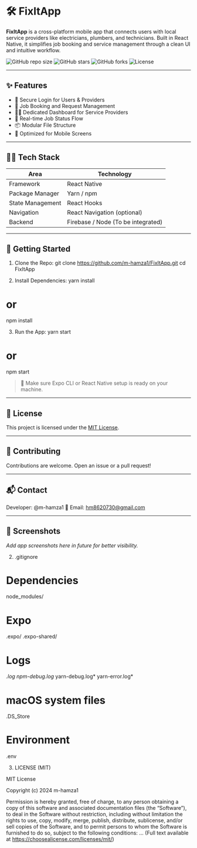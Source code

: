 # 🛠️ FixItApp

**FixItApp** is a cross-platform mobile app that connects users with local service providers like electricians, plumbers, and technicians. Built in React Native, it simplifies job booking and service management through a clean UI and intuitive workflow.

![GitHub repo size](https://img.shields.io/github/repo-size/m-hamza1/FixItApp)
![GitHub stars](https://img.shields.io/github/stars/m-hamza1/FixItApp?style=social)
![GitHub forks](https://img.shields.io/github/forks/m-hamza1/FixItApp?style=social)
![License](https://img.shields.io/github/license/m-hamza1/FixItApp)

---

## ✨ Features

- 🔐 Secure Login for Users & Providers
- 📅 Job Booking and Request Management
- 🧑‍🔧 Dedicated Dashboard for Service Providers
- 🔄 Real-time Job Status Flow
- 📦 Modular File Structure
- 📱 Optimized for Mobile Screens

---

## 🧑‍💻 Tech Stack

| Area            | Technology     |
|------------------|----------------|
| Framework        | React Native   |
| Package Manager  | Yarn / npm     |
| State Management | React Hooks    |
| Navigation       | React Navigation (optional) |
| Backend          | Firebase / Node (To be integrated) |

---

## 🚀 Getting Started

1. Clone the Repo:
git clone https://github.com/m-hamza1/FixItApp.git
cd FixItApp

2. Install Dependencies:
yarn install
# or
npm install

3. Run the App:
yarn start
# or
npm start

> 📱 Make sure Expo CLI or React Native setup is ready on your machine.

---

## 🧾 License

This project is licensed under the [MIT License](LICENSE).

---

## 🙌 Contributing

Contributions are welcome. Open an issue or a pull request!

---

## 📬 Contact

Developer: @m-hamza1
📧 Email: hm8620730@gmail.com

---

## 📸 Screenshots

_Add app screenshots here in future for better visibility._

2. .gitignore

# Dependencies
node_modules/

# Expo
.expo/
.expo-shared/

# Logs
*.log
npm-debug.log*
yarn-debug.log*
yarn-error.log*

# macOS system files
.DS_Store

# Environment
.env

3. LICENSE (MIT)

MIT License

Copyright (c) 2024 m-hamza1

Permission is hereby granted, free of charge, to any person obtaining a copy
of this software and associated documentation files (the “Software”), to deal
in the Software without restriction, including without limitation the rights
to use, copy, modify, merge, publish, distribute, sublicense, and/or sell
copies of the Software, and to permit persons to whom the Software is
furnished to do so, subject to the following conditions:
...
(Full text available at https://choosealicense.com/licenses/mit/)

